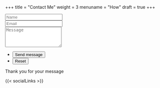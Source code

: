 +++
title = "Contact Me"
weight = 3
menuname = "How"
draft = true
+++

<form id="contactform" method="post" action="https://formspree.io/support@thecodingcody.com">
	<div class="field half first">
		<input type="text" name="name" id="name" placeholder="Name"/>
	</div>
	<div class="field half">
		<input type="email" id="email" name="email" placeholder="Email">
	</div>
	<div class="field">
		<textarea name="message" id="message" rows="4" placeholder="Message"></textarea>
	</div>
	<ul class="actions">
		<li><input type="submit" value="Send message" class="special" /></li>
		<li><input type="reset" value="Reset" /></li>
	</ul>
	<input type="hidden" name="_next" value="?sent#formspree" />
	<input type="hidden" name="_subject" value="Subject for your mail like new message" />
	<input type="text" name="_gotcha" style="display:none" />
</form>
<span id="contactformsent">Thank you for your message</span>

<script>
$(document).ready(function($) { 
    $(function(){
        if (window.location.search == "?sent") {
        	$('#contactform').hide();
        	$('#contactformsent').show();
        } else {
        	$('#contactformsent').hide();
        }
    });
});
</script>


{{< socialLinks >}}
